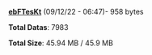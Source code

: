 [**ebFTesKt**](/data/ebFTesKt.txt) (09/12/22 - 06:47)- 958 bytes

**Total Datas**: 7983

**Total Size**: 45.94 MB / 45.9 MB